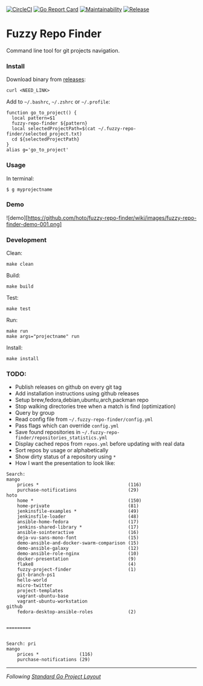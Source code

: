 [![CircleCI](https://circleci.com/gh/hoto/fuzzy-repo-finder/tree/master.svg?style=svg)](https://circleci.com/gh/hoto/fuzzy-repo-finder/tree/master)
[![Go Report Card](https://goreportcard.com/badge/github.com/hoto/fuzzy-repo-finder)](https://goreportcard.com/report/github.com/hoto/fuzzy-repo-finder)
[![Maintainability](https://api.codeclimate.com/v1/badges/27f61a82b9a5589f1a07/maintainability)](https://codeclimate.com/github/hoto/fuzzy-repo-finder/maintainability)
[![Release](https://img.shields.io/github/release/golang-standards/project-layout.svg?style=flat-square)](https://github.com/hoto/fuzzy-repo-finder/releases/latest)
# Fuzzy Repo Finder

Command line tool for git projects navigation.

### Install

Download binary from [releases](<NEED_LINK>):

    curl <NEED_LINK>

Add to `~/.bashrc`, `~/.zshrc` or `~/.profile`:

    function go_to_project() {
      local pattern=$1
      fuzzy-repo-finder ${pattern}
      local selectedProjectPath=$(cat ~/.fuzzy-repo-finder/selected_project.txt)
      cd ${selectedProjectPath}
    }
    alias g='go_to_project'


### Usage

In terminal:

    $ g myprojectname

### Demo

![demo][https://github.com/hoto/fuzzy-repo-finder/wiki/images/fuzzy-repo-finder-demo-001.png]

### Development

Clean:

    make clean

Build:

    make build

Test:

    make test

Run: 

    make run
    make args="projectname" run

Install:

    make install

### TODO:
* Publish releases on github on every git tag
* Add installation instructions using github releases
* Setup brew,fedora,debian,ubuntu,arch,packman repo
* Stop walking directories tree when a match is find (optimization)
* Query by group
* Read config file from `~/.fuzzy-repo-finder/config.yml`
* Pass flags which can override `config.yml`
* Save found repositories in `~/.fuzzy-repo-finder/repositories_statistics.yml`
* Display cached repos from `repos.yml` before updating with real data
* Sort repos by usage or alphabetically
* Show dirty status of a repository using `*`
* How I want the presentation to look like:

```
Search: 
mango
    prices *                                 (116)
    purchase-notifications                   (29)
hoto
    home *                                   (150)
    home-private                             (81)
    jenkinsfile-examples *                   (49)
    jenkinsfile-loader                       (48)
    ansible-home-fedora                      (17)
    jenkins-shared-library *                 (17)
    ansible-sointeractive                    (16)
    deja-vu-sans-mono-font                   (15)
    demo-ansible-and-docker-swarm-comparison (15)
    demo-ansible-galaxy                      (12)
    demo-ansible-role-nginx                  (10)
    docker-presentation                      (9)
    flake8                                   (4)
    fuzzy-project-finder                     (1)
    git-branch-ps1                              
    hello-world                                 
    micro-twitter                               
    project-templates                           
    vagrant-ubuntu-base                         
    vagrant-ubuntu-workstation                  
github
    fedora-desktop-ansible-roles             (2)


=========


Search: pri
mango
    prices *               (116)
    purchase-notifications (29)

```

---
_Following_ [_Standard Go Project Layout_](https://github.com/golang-standards/project-layout)